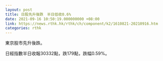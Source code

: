 ```yaml
---
layout: post
title: 日股先升後跌　半日低收0.6%
date: 2021-09-16 10:50:19.000000000 +08:00
link: https://news.rthk.hk/rthk/ch/component/k2/1610821-20210916.htm
categories: rthk
---
```


東京股市先升後跌。

日經指數半日收報30332點，跌179點，跌幅0.59%。
